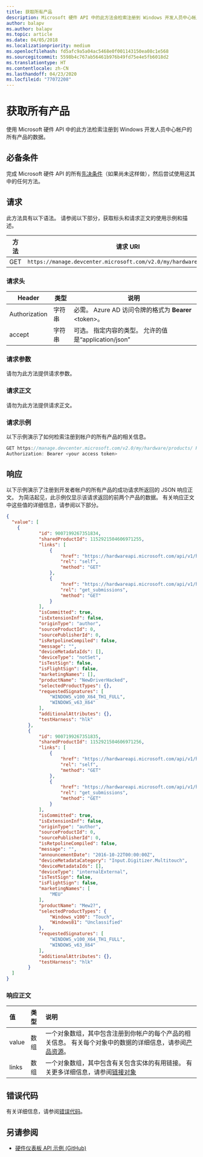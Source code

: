 ```yaml
---
title: 获取所有产品
description: Microsoft 硬件 API 中的此方法会检索注册到 Windows 开发人员中心帐户的所有产品的数据。
author: balapv
ms.author: balapv
ms.topic: article
ms.date: 04/05/2018
ms.localizationpriority: medium
ms.openlocfilehash: fd5afc9a5a04ac5468e0f001143150ea08c1e568
ms.sourcegitcommit: 5598b4c767ab56461b976b49fd75e4e5fb6018d2
ms.translationtype: HT
ms.contentlocale: zh-CN
ms.lasthandoff: 04/23/2020
ms.locfileid: "77072208"
---
```

# <a name="get-all-products"></a>获取所有产品

使用 Microsoft 硬件 API 中的此方法检索注册到 Windows 开发人员中心帐户的所有产品的数据。

## <a name="prerequisites"></a>必备条件

完成 Microsoft 硬件 API 的所有[先决条件](dashboard-api.md)（如果尚未这样做），然后尝试使用这其中的任何方法。

## <a name="request"></a>请求

此方法具有以下语法。 请参阅以下部分，获取标头和请求正文的使用示例和描述。

|方法|请求 URI|
|--|--|
|GET| `https://manage.devcenter.microsoft.com/v2.0/my/hardware/products/` |

### <a name="request-header"></a>请求头

|Header|类型|说明|
|--|--|--|
|Authorization|字符串|必需。 Azure AD 访问令牌的格式为 **Bearer** \<token\>。|
|accept|字符串|可选。 指定内容的类型。 允许的值是“application/json”|

### <a name="request-parameters"></a>请求参数

请勿为此方法提供请求参数。

### <a name="request-body"></a>请求正文

请勿为此方法提供请求正文。

### <a name="request-examples"></a>请求示例

以下示例演示了如何检索注册到帐户的所有产品的相关信息。

```cpp
GET https://manage.devcenter.microsoft.com/v2.0/my/hardware/products/ HTTP/1.1
Authorization: Bearer <your access token>
```

## <a name="response"></a>响应

以下示例演示了注册到开发者帐户的所有产品的成功请求所返回的 JSON 响应正文。 为简洁起见，此示例仅显示该请求返回的前两个产品的数据。 有关响应正文中这些值的详细信息，请参阅以下部分。

```json
{
  "value": [
    {
            "id": 9007199267351834,
            "sharedProductId": 1152921504606971255,
            "links": [
                {
                    "href": "https://hardwareapi.microsoft.com/api/v1/hardware/products/9007199267351834",
                    "rel": "self",
                    "method": "GET"
                },
                {
                    "href": "https://hardwareapi.microsoft.com/api/v1/hardware/products/9007199267351834/submissions",
                    "rel": "get_submissions",
                    "method": "GET"
                }
            ],
            "isCommitted": true,
            "isExtensionInf": false,
            "originType": "author",
            "sourceProductId": 0,
            "sourcePublisherId": 0,
            "isRetpolineCompiled": false,
            "message": "",
            "deviceMetadataIds": [],
            "deviceType": "notSet",
            "isTestSign": false,
            "isFlightSign": false,
            "marketingNames": [],
            "productName": "NewDriverHacked",
            "selectedProductTypes": {},
            "requestedSignatures": [
                "WINDOWS_v100_X64_TH1_FULL",
                "WINDOWS_v63_X64"
            ],
            "additionalAttributes": {},
            "testHarness": "hlk"
        },
        {
            "id": 9007199267351835,
            "sharedProductId": 1152921504606971256,
            "links": [
                {
                    "href": "https://hardwareapi.microsoft.com/api/v1/hardware/products/9007199267351835",
                    "rel": "self",
                    "method": "GET"
                },
                {
                    "href": "https://hardwareapi.microsoft.com/api/v1/hardware/products/9007199267351835/submissions",
                    "rel": "get_submissions",
                    "method": "GET"
                }
            ],
            "isCommitted": true,
            "isExtensionInf": false,
            "originType": "author",
            "sourceProductId": 0,
            "sourcePublisherId": 0,
            "isRetpolineCompiled": false,
            "message": "",
            "announcementDate": "2016-10-22T00:00:00Z",
            "deviceMetadataCategory": "Input.Digitizer.Multitouch",
            "deviceMetadataIds": [],
            "deviceType": "internalExternal",
            "isTestSign": false,
            "isFlightSign": false,
            "marketingNames": [
                "MEU"
            ],
            "productName": "Mew2?",
            "selectedProductTypes": {
                "Windows_v100": "Touch",
                "Windows81": "Unclassified"
            },
            "requestedSignatures": [
                "WINDOWS_v100_X64_TH1_FULL",
                "WINDOWS_v63_X64"
            ],
            "additionalAttributes": {},
            "testHarness": "hlk"
        }
  ]
}
```

### <a name="response-body"></a>响应正文

| 值 | 类型 | 说明 |
|:--|:--|:--|
| value | 数组 | 一个对象数组，其中包含注册到你帐户的每个产品的相关信息。 有关每个对象中的数据的详细信息，请参阅[产品资源](get-product-data.md#product-resource)。 |
| links | 数组 | 一个对象数组，其中包含有关包含实体的有用链接。 有关更多详细信息，请参阅[链接对象](get-product-data.md#link-object)  |


## <a name="error-codes"></a>错误代码

有关详细信息，请参阅[错误代码](get-product-data.md#error-codes)。 

## <a name="see-also"></a>另请参阅

- [硬件仪表板 API 示例 (GitHub)](https://aka.ms/hpc_async_api_samples)
